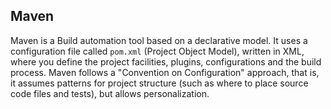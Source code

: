 ## Maven

Maven is a Build automation tool based on a declarative model. It uses a configuration file called `pom.xml` (Project Object Model), written in XML, where you define the project facilities, plugins, configurations and the build process. Maven follows a "Convention on Configuration" approach, that is, it assumes patterns for project structure (such as where to place source code files and tests), but allows personalization.